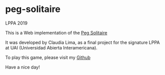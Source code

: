 # peg-solitaire
LPPA 2019

This is a Web implementation of the [Peg Solitaire](https://en.wikipedia.org/wiki/Peg_solitaire)

It was developed by Claudia Lima, as a final project for the signature LPPA at UAI (Universidad Abierta Interamericana).

To play this game, please visit my [Github](https://claudiavlima.github.io/peg-solitaire/)

Have a nice day!
